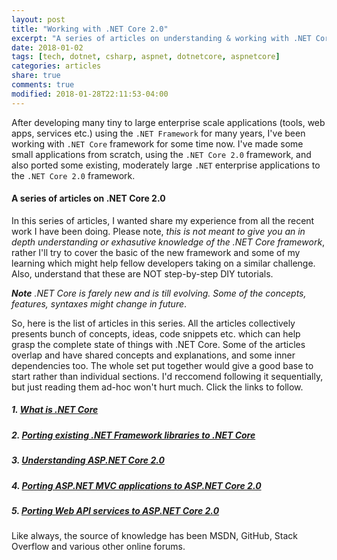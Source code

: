 ```yaml
---
layout: post
title: "Working with .NET Core 2.0"
excerpt: "A series of articles on understanding & working with .NET Core 2.0"
date: 2018-01-02
tags: [tech, dotnet, csharp, aspnet, dotnetcore, aspnetcore]
categories: articles
share: true
comments: true
modified: 2018-01-28T22:11:53-04:00
---
```


After developing many tiny to large enterprise scale applications (tools, web apps, services etc.) using the `.NET Framework` for many years, I've been working with `.NET Core` framework for some time now. I've made some small applications from scratch, using the `.NET Core 2.0` framework, and also ported some existing, moderately large `.NET` enterprise applications to the `.NET Core 2.0` framework.

#### A series of articles on .NET Core 2.0

In this series of articles, I wanted share my experience from all the recent work I have been doing. Please note, _this is not meant to give you an in depth understanding or exhasutive knowledge of the .NET Core framework_, rather I'll try to cover the basic of the new framework and some of my learning which might help fellow developers taking on a similar challenge. Also, understand that these are NOT step-by-step DIY tutorials.

***Note** .NET Core is farely new and is till evolving. Some of the concepts, features, syntaxes might change in future*. 

So, here is the list of articles in this series. All the articles collectively presents bunch of concepts, ideas, code snippets etc. which can help grasp the complete state of things with .NET Core. Some of the articles overlap and have shared concepts and explanations, and some inner dependencies too. The whole set put together would give a good base to start rather than individual sections. I'd reccomend following it sequentially, but just reading them ad-hoc won't hurt much. Click the links to follow.

##### 1. [What is .NET Core](/articles/what-is-new-in-dotnet-core/)

##### 2. [Porting existing .NET Framework libraries to .NET Core](/articles/porting-existing-libraries-to-dotnet-core/)

##### 3. [Understanding ASP.NET Core 2.0](/articles/understanding-aspnet-core-2/)

##### 4. [Porting ASP.NET MVC applications to ASP.NET Core 2.0](/articles/porting-aspnet-apps-to-aspnet-core-2.0/)

##### 5. [Porting Web API services to ASP.NET Core 2.0](/articles/porting-existing-webapi-to-aspnet-core-2.0/)

Like always, the source of knowledge has been MSDN, GitHub, Stack Overflow and various other online forums.